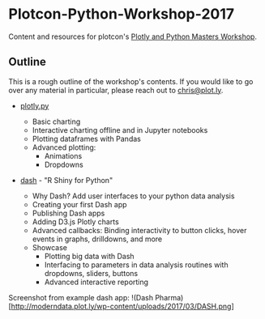 # Plotcon-Python-Workshop-2017
Content and resources for plotcon's [Plotly and Python Masters Workshop](https://plotcon.plot.ly/workshops).

## Outline

This is a rough outline of the workshop's contents. If you would like to go over any material in particular, please reach out to <chris@plot.ly>.

- [plotly.py](https://plot.ly/python)
  - Basic charting
  - Interactive charting offline and in Jupyter notebooks
  - Plotting dataframes with Pandas
  - Advanced plotting:
    - Animations
    - Dropdowns

- [dash](https://www.youtube.com/watch?v=5BAthiN0htc) - "R Shiny for Python"
  - Why Dash? Add user interfaces to your python data analysis
  - Creating your first Dash app
  - Publishing Dash apps
  - Adding D3.js Plotly charts
  - Advanced callbacks: Binding interactivity to button clicks, hover events in graphs, drilldowns, and more
  - Showcase
    - Plotting big data with Dash
    - Interfacing to parameters in data analysis routines with dropdowns, sliders, buttons
    - Advanced interactive reporting

Screenshot from example dash app: 
!(Dash Pharma)[http://moderndata.plot.ly/wp-content/uploads/2017/03/DASH.png]
